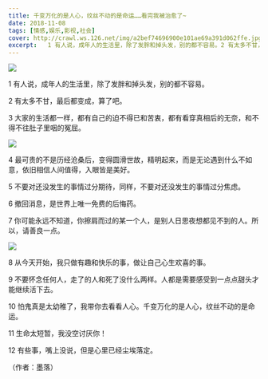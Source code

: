```yaml
---
title: 千变万化的是人心，纹丝不动的是命运……看完我被治愈了~
date: 2018-11-08
tags: [情感,娱乐,影视,社会]
cover: http://crawl.ws.126.net/img/a2bef74696900e101ae69a391d062ffe.jpg
excerpt:   1 有人说，成年人的生活里，除了发胖和掉头发，别的都不容易。2 有太多不甘，最后都变成，算
---
```

![](http://crawl.ws.126.net/img/a2bef74696900e101ae69a391d062ffe.jpg)  

1 有人说，成年人的生活里，除了发胖和掉头发，别的都不容易。

2 有太多不甘，最后都变成，算了吧。

3 大家的生活都一样，都有自己的迫不得已和苦衷，都有看穿真相后的无奈，和不得不往肚子里咽的冤屈。

![](http://crawl.ws.126.net/img/673c0e4b4ddc4fab86d52922adb91acd.jpg)  

4 最可贵的不是历经沧桑后，变得圆滑世故，精明起来，而是无论遇到什么不如意，依旧相信人间值得，入眼皆是美好。

5 不要对还没发生的事情过分期待，同样，不要对还没发生的事情过分焦虑。

6 撤回消息，是世界上唯一免费的后悔药。

7 你可能永远不知道，你擦肩而过的某一个人，是别人日思夜想都见不到的人。所以，请善良一点。

![](http://crawl.ws.126.net/img/d323fa894f3c7cfec23fd2593608cea3.jpg)  

8 从今天开始，我只做有趣和快乐的事，做让自己心生欢喜的事。

9 不要怀念任何人，走了的人和死了没什么两样。人都是需要感受到一点点甜头才能继续活下去。

10 怕鬼真是太幼稚了，我带你去看看人心。千变万化的是人心，纹丝不动的是命运。

11 生命太短暂，我没空讨厌你！

12 有些事，嘴上没说，但是心里已经尘埃落定。

（作者：墨落）

